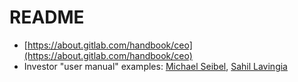 # README

* [https://about.gitlab.com/handbook/ceo](https://about.gitlab.com/handbook/ceo)
* Investor "user manual" examples: [Michael Seibel](https://docs.google.com/document/d/1Kwytq6p0AG8hgjm8u7cG2afZ89CR6vApZRlnCFkXw8U/edit), [Sahil Lavingia](https://www.notion.so/How-to-Use-Sahil-e0cb55ed5a284b97933a7c25d659f64b)

